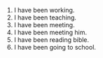 1. I have been working.
2. I have been teaching.
3. I have been meeting.
4. I have been meeting him.
5. I have been reading bible.
6. I have been going to school.
